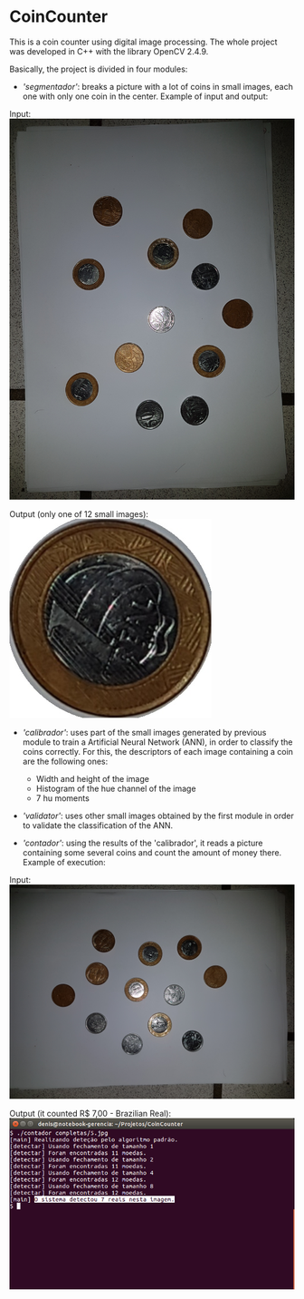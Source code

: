 # CoinCounter
This is a coin counter using digital image processing. The whole project was developed in C++ with the library OpenCV 2.4.9.

Basically, the project is divided in four modules:

* *'segmentador'*: breaks a picture with a lot of coins in small images, each one with only one coin in the center. Example of input and output:

Input:
![input1](https://github.com/DenisMedeiros/CoinCounter/raw/master/completas/1.jpg)

Output (only one of 12 small images):
![output2](https://github.com/DenisMedeiros/CoinCounter/raw/master/treinamento/100/1.jpg)

* *'calibrador'*: uses part of the small images generated by previous module to train a Artificial Neural Network (ANN), in order to classify the coins correctly. For this, the descriptors of each image containing a coin are the following ones:
  - Width and height of the image
  - Histogram of the hue channel of the image
  - 7 hu moments
  
* *'validator'*: uses other small images obtained by the first module in order to validate the classification of the ANN. 

* *'contador'*: using the results of the 'calibrador', it reads a picture containing some several coins and count the amount of money there.  Example of execution:

Input:
![input2](https://github.com/DenisMedeiros/CoinCounter/raw/master/completas/5.jpg)

Output (it counted R$ 7,00 - Brazilian Real):
![output2](https://github.com/DenisMedeiros/CoinCounter/raw/master/contador.png)

